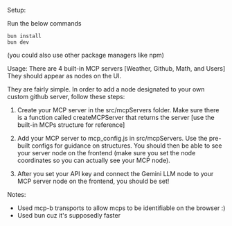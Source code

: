 Setup:

Run the below commands
```
bun install
bun dev
```
(you could also use other package managers like npm)


Usage:
There are 4 built-in MCP servers [Weather, Github, Math, and Users] They should appear as nodes on the UI.

They are fairly simple. In order to add a node designated to your own custom github server, follow these steps:
1. Create your MCP server in the src/mcpServers folder. Make sure there is a function called createMCPServer that returns the server [use the built-in MCPs structure for reference]

2. Add your MCP server to mcp_config.js in src/mcpServers. Use the pre-built configs for guidance on structures. You should then be able to see your server node on the frontend (make sure you set the node coordinates so you can actually see your MCP node).

3. After you set your API key and connect the Gemini LLM node to your MCP server node on the frontend, you should be set!


Notes:
- Used mcp-b transports to allow mcps to be identifiable on the browser :)
- Used bun cuz it's supposedly faster